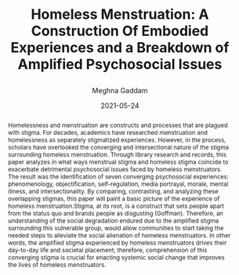 ---
author: Meghna Gaddam
title: |
    Homeless Menstruation: A Construction Of Embodied Experiences and a Breakdown of Amplified Psychosocial Issues
date: 2021-05-24
abstract: "Homelessness and menstruation are constructs and processes that are plagued with stigma. For decades, academics have researched menstruation and homelessness as separately stigmatized experiences. However, in the process, scholars have overlooked the converging and intersectional nature of the stigma surrounding homeless menstruation. Through library research and records, this paper analyzes in what ways menstrual stigma and homeless stigma coincide to exacerbate detrimental psychosocial issues faced by homeless menstruators. The result was the identification of seven converging psychosocial experiences: phenomenology, objectification, self-regulation, media portrayal, morale, mental illness, and intersectionality. By comparing, contrasting, and analyzing these overlapping stigmas, this paper will paint a basic picture of the experience of homeless menstruation.Stigma, at its root, is a construct that sets people apart from the status quo and brands people as disgusting (Goffman). Therefore, an understanding of the social degradation endured due to the amplified stigma surrounding this vulnerable group, would allow communities to start taking the needed steps to alleviate the social alienation of homeless menstruators. In other words, the amplified stigma experienced by homeless menstruators drives their day-to-day life and societal placement; therefore, comprehension of this converging stigma is crucial for enacting systemic social change that improves the lives of homeless menstruators."
major: Anthropology
senior_thesis: yes
our_funding: no
faculty_advisor: Rebecca Seligman
college: "Weinberg College of Arts and Sciences"
subject: "Social Sciences"
doi: 10.21985/n2-jdng-ze55
---